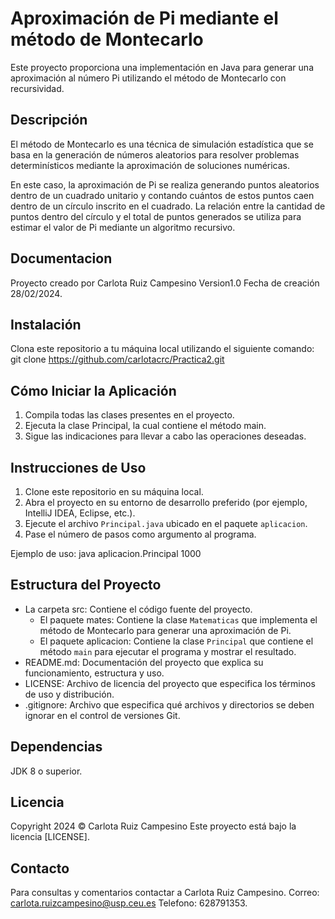 # Aproximación de Pi mediante el método de Montecarlo

Este proyecto proporciona una implementación en Java para generar una aproximación al número Pi utilizando el método de Montecarlo con recursividad.

## Descripción

El método de Montecarlo es una técnica de simulación estadística que se basa en la generación de números aleatorios para resolver problemas determinísticos mediante la aproximación de soluciones numéricas.

En este caso, la aproximación de Pi se realiza generando puntos aleatorios dentro de un cuadrado unitario y contando cuántos de estos puntos caen dentro de un círculo inscrito en el cuadrado. La relación entre la cantidad de puntos dentro del círculo y el total de puntos generados se utiliza para estimar el valor de Pi mediante un algoritmo recursivo.

## Documentacion
Proyecto creado por Carlota Ruiz Campesino Version1.0 Fecha de creación 28/02/2024.

## Instalación
Clona este repositorio a tu máquina local utilizando el siguiente comando:
git clone https://github.com/carlotacrc/Practica2.git

## Cómo Iniciar la Aplicación
1. Compila todas las clases presentes en el proyecto.
2. Ejecuta la clase Principal, la cual contiene el método main.
3. Sigue las indicaciones para llevar a cabo las operaciones deseadas.

## Instrucciones de Uso

1. Clone este repositorio en su máquina local.
2. Abra el proyecto en su entorno de desarrollo preferido (por ejemplo, IntelliJ IDEA, Eclipse, etc.).
3. Ejecute el archivo `Principal.java` ubicado en el paquete `aplicacion`.
4. Pase el número de pasos como argumento al programa.

Ejemplo de uso:
java aplicacion.Principal 1000

## Estructura del Proyecto

- La carpeta src: Contiene el código fuente del proyecto.
  - El paquete mates: Contiene la clase `Matematicas` que implementa el método de Montecarlo para generar una aproximación de Pi.
  - El paquete aplicacion: Contiene la clase `Principal` que contiene el método `main` para ejecutar el programa y mostrar el resultado.
- README.md: Documentación del proyecto que explica su funcionamiento, estructura y uso.
- LICENSE: Archivo de licencia del proyecto que especifica los términos de uso y distribución.
- .gitignore: Archivo que especifica qué archivos y directorios se deben ignorar en el control de versiones Git.

## Dependencias

JDK 8 o superior.

## Licencia

Copyright 2024 © Carlota Ruiz Campesino Este proyecto está bajo la licencia [LICENSE].

## Contacto

Para consultas y comentarios contactar a Carlota Ruiz Campesino. Correo: carlota.ruizcampesino@usp.ceu.es Telefono: 628791353.
